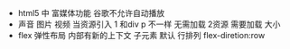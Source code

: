 - html5 中 富媒体功能
谷歌不允许自动播放
- 声音 图片 视频 当资源引入
1 和div p 不一样 无需加载
2资源 需要加载 大小
- flex 弹性布局 内部有新的上下文
 子元素 默认 行排列 flex-diretion:row